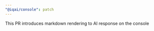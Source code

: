 ```yaml
---
"@iqai/console": patch
---
```


This PR introduces markdown rendering to AI response on the console
